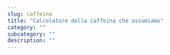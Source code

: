 ```yaml
---
slug: caffeina
title: "Calcolatore della caffeina che assumiamo"
category: ""
subcategory: ""
description: ""
---
```


